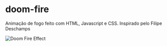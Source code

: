 # doom-fire
Animação de fogo feito com HTML, Javascript e CSS. Inspirado pelo Filipe Deschamps


![Doom Fire Effect](https://lh3.googleusercontent.com/fife/ABSRlIp_ytwlhk9W5_PfK1YX6Jc7BL5zPs0n-N6iHoA-7WymQbIq0jAkGOGk5bt-5mUz_pvpA0fZH0sYG2C4c298yD_1Shwx40tep5aqCd2n98vvuFTyyAfrqJeKsmj0MPIv1SPa1pKyNB2-ogIxnusR5ESc3Og1rqR2rbOA9xF16MqkKuTix6lMvVMNpcvBawwDI4Ck0ee4varA2hDDnRDpDMhmXK6lO9iXKjLc3e4An5JEN5mgyC4FzL_8telu8fsM5Whpyq2temtDehKssdOq_f4cJL5Pwt_Lww-Jn1EmvYAs7UCnDvq5fYuueeb8QtOiBp2eCePNHM5WGxEITYBojCNlbIb386HMTVh5gwmaphTLTtTWm_xS6q773kPTQodM9F1YZIQwNsgPPcFrsIM76hD60j6xDm2mwg0bEXMBPABo9gxj0C4EkHUGy00wE5imvV37czau24U3phhmHo3HUh8nhlnowP7UlKXs0dLMpcGQYib72cf-W4z-L4anwLliBS-smVaocSTknCfLqQIqRnwDPAS8c_Xva95nrRcL6fjx0xqPR1OWD2Ben5GUMY2-nlgXpL20GJuQaA_ht-9CSbCuWrIDQSZM1-GIakn6n-EikYvz7SF02sCWDYoaa3gcULdvau3qXY7NYAGsavEGKjZIt--OQCZmwQyH2VqJwGicE9cfnhnLaaujKpMW89T-dxHimHTUvxI6mkBwUeIKdwQXzdHhCdK0O9q15z485PAyfDyMKX_I2GP7pSqLBCIANfBX5wLqs4FLzQ=w1092-h614-no?authuser=0.gif)
